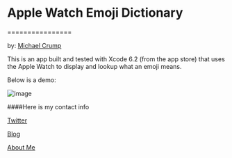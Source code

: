 # Apple Watch Emoji Dictionary
================

by: [Michael Crump](http://twitter.com/mbcrump)

This is an app built and tested with Xcode 6.2 (from the app store) that uses the Apple Watch to display and lookup what an emoji means. 

Below is a demo: 

![image](https://github.com/mbcrump/AppleWatchEmoji/blob/master/demo.gif)

####Here is my contact info

[Twitter](http://twitter.com/mbcrump)

[Blog](http://michaelcrump.net)

[About Me](http://about.me/mbcrump)